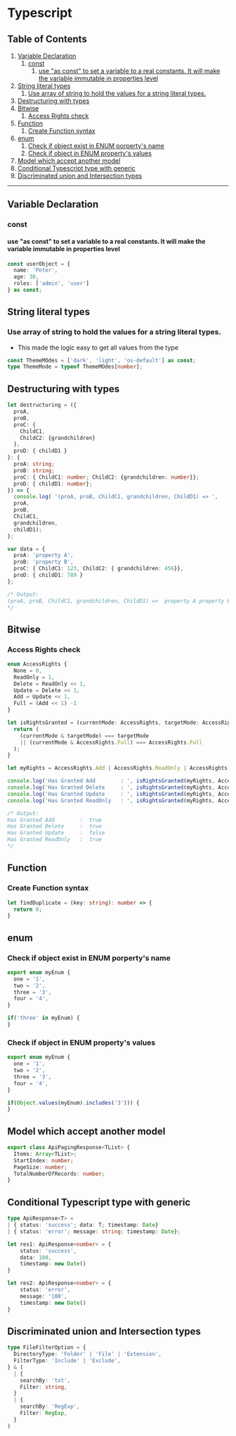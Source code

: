 # Typescript
## Table of Contents
  1. [Variable Declaration](#Variable-Declaration)
      1. [const](#const)
          1. [use "as const" to set a variable to a real constants. It will make the variable immutable in properties level](#use-"as-const"-to-set-a-variable-to-a-real-constants.-It-will-make-the-variable-immutable-in-properties-level)
  1. [String literal types](#String-literal-types)
      1. [Use array of string to hold the values for a string literal types. ](#Use-array-of-string-to-hold-the-values-for-a-string-literal-types.-)
  1. [Destructuring with types](#Destructuring-with-types)
  1. [Bitwise](#Bitwise)
      1. [Access Rights check](#Access-Rights-check)
  1. [Function](#Function)
      1. [Create Function syntax](#Create-Function-syntax)
  1. [enum](#enum)
      1. [Check if object exist in ENUM porperty's name](#Check-if-object-exist-in-ENUM-porperty's-name)
      1. [Check if object in ENUM property's values](#Check-if-object-in-ENUM-property's-values)
  1. [Model which accept another model](#Model-which-accept-another-model)
  1. [Conditional Typescript type with generic](#Conditional-Typescript-type-with-generic)
  1. [Discriminated union and Intersection types](#Discriminated-union-and-Intersection-types)

***

## Variable Declaration
### const
#### use "as const" to set a variable to a real constants. It will make the variable immutable in properties level
```ts
const userObject = {
  name: 'Peter',
  age: 30,
  roles: ['admin', 'user']
} as const;
```

## String literal types
### Use array of string to hold the values for a string literal types. 
- This made the logic easy to get all values from the type
```ts
const ThemeMOdes = ['dark', 'light', 'os-default'] as const;
type ThemeMode = typeof ThemeMOdes[number];
```

## Destructuring with types
```ts
let destructuring = ({
  proA,
  proB,
  proC: {
    ChildC1,
    ChildC2: {grandchildren}
  },
  proD: { childD1 }
}: {
  proA: string;
  proB: string;
  proC: { ChildC1: number; ChildC2: {grandchildren: number}};
  proD: { childD1: number};
}) => {
  console.log( '(proA, proB, ChildC1, grandchildren, ChildD1) => ',
  proA,
  proB,
  ChildC1,
  grandchildren,
  childD1);
};

var data = {
  proA: 'property A',
  proB: 'property B',
  proC: { ChildC1: 123, ChildC2: { grandchildren: 456}},
  proD: { childD1: 789 }
};

/* Output:
(proA, proB, ChildC1, grandchildren, ChildD1) =>  property A property B 123 456 789
*/
```

## Bitwise
### Access Rights check
```ts
enum AccessRights {
  None = 0,
  ReadOnly = 1,
  Delete = ReadOnly << 1,
  Update = Delete << 1,
  Add = Update << 1,
  Full = (Add << 1) -1
}

let isRightsGranted = (currentMode: AccessRights, targetMode: AccessRights): boolean => {
  return (
    (currentMode & targetMode) === targetMode
    || (currentMode & AccessRights.Full) === AccessRights.Full
  );
}

let myRights = AccessRights.Add | AccessRights.ReadOnly | AccessRights.Delete;

console.log('Has Granted Add        : ', isRightsGranted(myRights, AccessRights.Add));
console.log('Has Granted Delete     : ', isRightsGranted(myRights, AccessRights.Delete));
console.log('Has Granted Update     : ', isRightsGranted(myRights, AccessRights.Update));
console.log('Has Granted ReadOnly   : ', isRightsGranted(myRights, AccessRights.ReadOnly));

/* Output:
Has Granted Add        :  true
Has Granted Delete     :  true
Has Granted Update     :  false
Has Granted ReadOnly   :  true
*/

```

## Function
### Create Function syntax
```ts
let findDuplicate = (key: string): number => {
  return 0;
}
```

## enum
### Check if object exist in ENUM porperty's name
```ts
export enum myEnum {
  one = '1',
  two = '2',
  three = '3',
  four = '4',
}

if('three' in myEnum) {
}
```

### Check if object in ENUM property's values
```ts
export enum myEnum {
  one = '1',
  two = '2',
  three = '3',
  four = '4',
}

if(Object.values(myEnum).includes('3'))) {
}

```


## Model which accept another model
```ts
export class ApiPagingResponse<TList> {
  Items: Array<TList>;
  StartIndex: number;
  PageSize: number;
  TotalNumberOfRecords: number;
}
```


## Conditional Typescript type with generic
```ts
type ApiResponse<T> = 
| { status: 'success'; data: T; timestamp: Date}
| { status: 'error'; message: string; timestamp: Date};

let res1: ApiResponse<number> = {
    status: 'success',
    data: 100,
    timestamp: new Date()
}

let res2: ApiResponse<number> = {
    status: 'error',
    message: '100',
    timestamp: new Date()
}
```


## Discriminated union and Intersection types
```ts
type FileFilterOption = {
  DirectoryType: 'Folder' | 'File' | 'Extension',
  FilterType: 'Include' | 'Exclude',
} & (
  | {
    searchBy: 'txt',
    Filter: string,
  }
  | {
    searchBy: 'RegExp',
    Filter: RegExp,
  }
)
```
